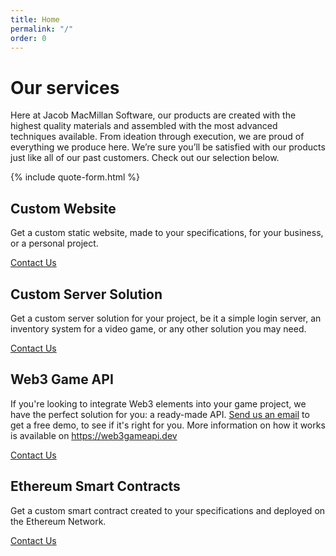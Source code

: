 ```yaml
---
title: Home
permalink: "/"
order: 0
---
```


# Our services

Here at Jacob MacMillan Software, our products are created with the highest quality materials and assembled with the most advanced techniques available. From ideation through execution, we are proud of everything we produce here. We’re sure you’ll be satisfied with our products just like all of our past customers. Check out our selection below.

{% include quote-form.html %}

<div class="project-group">

<div class="project">
<div class="project-elem">
<h2 id="custom-website">Custom Website</h2>

<p>Get a custom static website, made to your specifications, for your business, or a personal project.</p>

<a class="button" href="/contact">Contact Us</a>
</div>
</div>


<div class="project">
<div class="project-elem">
<h2 id="custom-server-solution">Custom Server Solution</h2>

<p>Get a custom server solution for your project, be it a simple login server,  an inventory system for a video game, or any other solution you may need.</p>

<a class="button" href="/contact">Contact Us</a>
</div>
</div>

<div class="project">
<div class="project-elem">
<h2 id="ethereum-smart-contracts">Web3 Game API</h2>

<p>If you're looking to integrate Web3 elements into your game project, we have the perfect solution for you: a ready-made API. <a href="mailto:me@jacobmacmillan.xyz?subject=Web3GameAPI Demo Request">Send us an email</a> to get a free demo, to see if it's right for you. More information on how it works is available on <a href="https://web3gameapi.dev" target="_blank">https://web3gameapi.dev</a></p>

<a class="button" href="/contact">Contact Us</a>
</div>
</div>
	
<div class="project">
<div class="project-elem">
<h2 id="ethereum-smart-contracts">Ethereum Smart Contracts</h2>

<p>Get a custom smart contract created to your specifications and deployed on the Ethereum Network.</p>

<a class="button" href="/contact">Contact Us</a>
</div>
</div>

</div>
